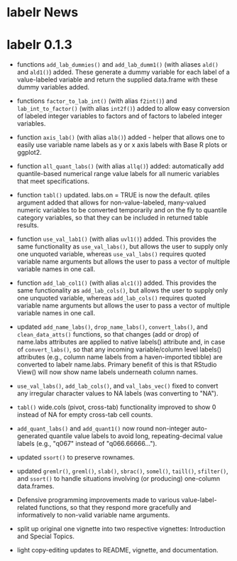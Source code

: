 # labelr News

# labelr 0.1.3
* functions `add_lab_dummies()` and `add_lab_dumm1()` (with aliases `ald()` and `ald1()`) added. These generate a dummy variable for each label of a value-labeled variable and return the supplied data.frame with these dummy variables added.

* functions `factor_to_lab_int()` (with alias `f2int()`) and `lab_int_to_factor()` (with alias `int2f()`) added to allow easy conversion of labeled integer variables to factors and of factors to labeled integer variables.

* function `axis_lab()` (with alias `alb()`) added - helper that allows one to easily use variable name labels as y or x axis labels with Base R plots or ggplot2.

* function `all_quant_labs()` (with alias `allq()`) added: automatically add quantile-based numerical range value labels for all numeric variables that meet specifications.

* function `tabl()` updated. labs.on = TRUE is now the default. qtiles argument added that allows for non-value-labeled, many-valued numeric variables to be converted temporarily and on the fly to quantile category variables, so that they can be included in returned table results. 

* function `use_val_lab1()` (with alias `uvl1()`) added. This provides the same functionality as `use_val_labs()`, but allows the user to supply only one unquoted variable, whereas `use_val_labs()` requires quoted variable name arguments but allows the user to pass a vector of multiple variable names in one call. 

* function `add_lab_col1()` (with alias `alc1()`) added. This provides the same functionality as `add_lab_cols()`, but allows the user to supply only one unquoted variable, whereas `add_lab_cols()` requires quoted variable name arguments but allows the user to pass a vector of multiple variable names in one call. 

* updated `add_name_labs()`, `drop_name_labs()`, `convert_labs()`, and `clean_data_atts()` functions, so that changes (add or drop) of name.labs attributes are applied to native labels() attribute and, in case of `convert_labs()`, so that any incoming variable/column level labels() attributes (e.g., column name labels from a haven-imported tibble) are converted to labelr name.labs. Primary benefit of this is that RStudio View() will now show name labels underneath column names.

* `use_val_labs()`, `add_lab_cols()`, and `val_labs_vec()` fixed to convert any irregular character values to NA labels (was converting to "NA").

* `tabl()` wide.cols (pivot, cross-tab) functionality improved to show 0 instead of NA for empty cross-tab cell counts.

* `add_quant_labs()` and `add_quant1()` now round non-integer auto-generated quantile value labels to avoid long, repeating-decimal value labels (e.g., "q067" instead of "q066.66666...").

* updated `ssort()` to preserve rownames.

* updated `gremlr()`, `greml()`, `slab()`, `sbrac()`, `somel()`, `taill()`, `sfilter()`, and `ssort()` to handle situations involving (or producing) one-column data.frames.

* Defensive programming improvements made to various value-label-related functions, so that they respond more gracefully and informatively to non-valid variable name arguments. 

* split up original one vignette into two respective vignettes: Introduction and Special Topics.

* light copy-editing updates to README, vignette, and documentation. 
